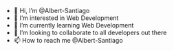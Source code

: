- 👋 Hi, I’m @Albert-Santiago
- 👀 I’m interested in Web Development
- 🌱 I’m currently learning Web Development
- 💞️ I’m looking to collaborate to all developers out there
- 📫 How to reach me @Albert-Santiago

<!---
Albert-Santiago/Albert-Santiago is a ✨ special ✨ repository because its `README.md` (this file) appears on your GitHub profile.
You can click the Preview link to take a look at your changes.
--->
